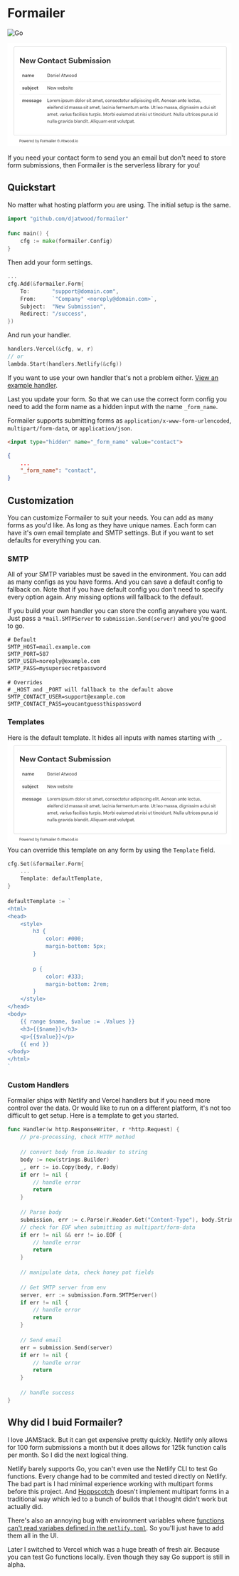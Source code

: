 # Formailer

![Go](https://github.com/djatwood/formailer/workflows/Go/badge.svg)

![Screenshot](img.png)

If you need your contact form to send you an email but don't need to store form submissions, then Formailer is the serverless library for you!

## Quickstart

No matter what hosting platform you are using. The initial setup is the same.
```go
import "github.com/djatwood/formailer"

func main() {
	cfg := make(formailer.Config)
}
```
Then add your form settings.
```go
...
cfg.Add(&formailer.Form{
	To:       "support@domain.com",
	From:     `"Company" <noreply@domain.com>`,
	Subject:  "New Submission",
	Redirect: "/success",
})
```
And run your handler.
```go
handlers.Vercel(&cfg, w, r)
// or
lambda.Start(handlers.Netlify(&cfg))
```
If you want to use your own handler that's not a problem either. [View an example handler](#user-content-custom-handlers).

Last you update your form. So that we can use the correct form config you need to add the form name as a hidden input with the name `_form_name`.

Formailer supports submitting forms as `application/x-www-form-urlencoded`, `multipart/form-data`, or `application/json`.
```html
<input type="hidden" name="_form_name" value="contact">
```
```json
{
	...
	"_form_name": "contact",
}
```

## Customization

You can customize Formailer to suit your needs. You can add as many forms as you'd like. As long as they have unique names. Each form can have it's own email template and SMTP settings. But if you want to set defaults for everything you can.
### SMTP

All of your SMTP variables must be saved in the environment. You can add as many configs as you have forms. And you can save a default config to fallback on. Note that if you have default config you don't need to specify every option again. Any missing options will fallback to the default.

If you build your own handler you can store the config anywhere you want. Just pass a `*mail.SMTPServer` to `submission.Send(server)` and you're good to go.

```env
# Default
SMTP_HOST=mail.example.com
SMTP_PORT=587
SMTP_USER=noreply@example.com
SMTP_PASS=mysupersecretpassword

# Overrides
# _HOST and _PORT will fallback to the default above
SMTP_CONTACT_USER=support@example.com
SMTP_CONTACT_PASS=youcantguessthispassword
```

### Templates
Here is the default template. It hides all inputs with names starting with `_`.
![Screenshot](img.png)
You can override this template on any form by using the `Template` field.
```go
cfg.Set(&formailer.Form{
	...
	Template: defaultTemplate,
}

defaultTemplate := `
<html>
<head>
    <style>
        h3 {
            color: #000;
            margin-bottom: 5px;
        }

        p {
            color: #333;
            margin-bottom: 2rem;
        }
    </style>
</head>
<body>
    {{ range $name, $value := .Values }}
    <h3>{{$name}}</h3>
    <p>{{$value}}</p>
    {{ end }}
</body>
</html>
`
```

### Custom Handlers
Formailer ships with Netlify and Vercel handlers but if you need more control over the data. Or would like to run on a different platform, it's not too difficult to get setup. Here is a template to get you started.
```go
func Handler(w http.ResponseWriter, r *http.Request) {
	// pre-processing, check HTTP method

	// convert body from io.Reader to string
	body := new(strings.Builder)
	_, err := io.Copy(body, r.Body)
	if err != nil {
		// handle error
		return
	}
	
	// Parse body
	submission, err := c.Parse(r.Header.Get("Content-Type"), body.String())
	// check for EOF when submitting as multipart/form-data
	if err != nil && err != io.EOF {
		// handle error
		return
	}

	// manipulate data, check honey pot fields

	// Get SMTP server from env
	server, err := submission.Form.SMTPServer()
	if err != nil {
		// handle error
		return
	}

	// Send email
	err = submission.Send(server)
	if err != nil {
		// handle error
		return
	}

	// handle success
}
```

## Why did I buid Formailer?

I love JAMStack. But it can get expensive pretty quickly. Netlify only allows for 100 form submissions a month but it does allows for 125k function calls per month. So I did the next logical thing.

Netlify barely supports Go, you can't even use the Netlify CLI to test Go functions. Every change had to be commited and tested directly on Netlify. The bad part is I had minimal experience working with multipart forms before this project. And [Hoppscotch](https://hoppscotch.io) doesn't implement multipart forms in a traditional way which led to a bunch of builds that I thought didn't work but actually did.

There's also an annoying bug with environment variables where [functions can't read variabes defined in the `netlify.toml`](https://github.com/netlify/netlify-lambda/issues/59). So you'll just have to add them all in the UI.

Later I switched to Vercel which was a huge breath of fresh air. Because you can test Go functions locally. Even though they say Go support is still in alpha.